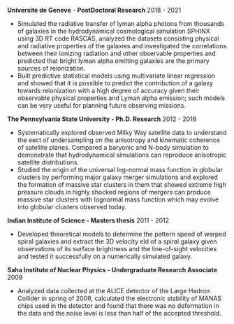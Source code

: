 **Universite de Geneve** - **PostDoctoral Research**     2018 - 2021

* Simulated the radiative transfer of lyman alpha photons from thousands of galaxies in the hydrodynamical cosmological simulation SPHINX using 3D RT code RASCAS, analyzed the datasets consisting physical and radiative properties of the galaxies and investigated the correlations between their ionizing radiation and other observable properties and predicted that bright lyman alpha emitting galaxies are the primary sources of reionization.
* Built predictive statistical models using multivariate linear regression and showed that it is possible to predict the contribution of a galaxy towards reionization with a high degree of accuracy given their observable physical properties and Lyman alpha emission; such models can be very useful for planning future observing missions.

**The Pennsylvania State University - Ph.D. Research**     2012 - 2018

* Systematically explored observed Milky Way satellite data to understand the eect of undersampling on the anisotropy and kinematic coherence of satellite planes. Compared a baryonic and N-body simulation to demonstrate that hydrodynamical simulations can reproduce anisotropic satellite distributions.
* Studied the origin of the universal log-normal mass function in globular clusters by performing major galaxy merger simulations and explored the formation of massive star clusters in them that showed extreme high pressure clouds in highly shocked regions of mergers can produce massive star clusters with lognormal mass function which may evolve into globular clusters observed today.

**Indian Institute of Science - Masters thesis**       2011 - 2012

* Developed theoretical models to determine the pattern speed of warped spiral galaxies and extract the 3D velocity eld of a spiral galaxy given observations of its surface brightness and the line-of-sight velocities and tested it successfully on a numerically simulated galaxy.

**Saha Institute of Nuclear Physics - Undergraduate Research Associate**  2009

* Analyzed data collected at the ALICE detector of the Large Hadron Collider in spring of 2009, calculated the electronic stability of MANAS chips used in the detector and found that there was no deformation in the data and the noise level is less than half of the accepted threshold.
